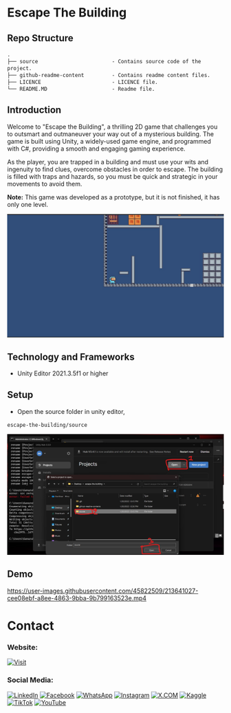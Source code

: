# Escape The Building

## Repo Structure
    .
    ├── source                        - Contains source code of the project.
    ├── github-readme-content         - Contains readme content files.
    ├── LICENCE                       - LICENCE file.
    └── README.MD                     - Readme file.

## Introduction

Welcome to "Escape the Building", a thrilling 2D game that challenges you to outsmart and outmaneuver your way out of a mysterious building. The game is built using Unity, a widely-used game engine, and programmed with C#, providing a smooth and engaging gaming experience.

As the player, you are trapped in a building and must use your wits and ingenuity to find clues, overcome obstacles in order to escape. The building is filled with traps and hazards, so you must be quick and strategic in your movements to avoid them.

**Note:** This game was developed as a prototype, but it is not finished, it has only one level.

![Banner Image](github-readme-contents/banner.jpg)

## Technology and Frameworks

- Unity Editor 2021.3.5f1 or higher

## Setup

- Open the source folder in unity editor,

```
escape-the-building/source
```

![Open Project](github-readme-contents/open-project.jpg)

## Demo

https://user-images.githubusercontent.com/45822509/213641027-cee08ebf-a8ee-4863-9bba-9b799163523e.mp4


# Contact

### Website: 

[![Visit](https://img.shields.io/badge/Visit%3A%20www.gunarakulan.info-%23E01E5A?style=flat&logo=realm&logoColor=white)](https://www.gunarakulan.info)


### Social Media:

[![LinkedIn](https://img.shields.io/badge/-LinkedIn-0A66C2?style=for-the-badge&logo=linkedin&logoColor=white)](https://www.linkedin.com/in/gunarakulangunaretnam)
[![Facebook](https://img.shields.io/badge/-Facebook-196dcc?style=for-the-badge&logo=facebook&logoColor=white)](https://www.facebook.com/gunarakulangunaretnam)
[![WhatsApp](https://img.shields.io/badge/-WhatsApp-07a647?style=for-the-badge&logo=whatsapp&logoColor=white)](https://wa.me/94740001141?text=WhatsApp%3A%20%2B9740001141)
[![Instagram](https://img.shields.io/badge/-Instagram-bd3651?style=for-the-badge&logo=instagram&logoColor=white)](https://www.instagram.com/gunarakulangunaretnam)
[![X.COM](https://img.shields.io/badge/-X.COM-0066ff?style=for-the-badge&logo=x&logoColor=white)](https://x.com/gunarakulangr)
[![Kaggle](https://img.shields.io/badge/-Kaggle-3295bd?style=for-the-badge&logo=kaggle&logoColor=white)](https://www.kaggle.com/gunarakulangr)
[![TikTok](https://img.shields.io/badge/-TikTok-579ea3?style=for-the-badge&logo=tiktok&logoColor=white)](https://www.tiktok.com/@gunarakulangunaretnam)
[![YouTube](https://img.shields.io/badge/-YouTube-a82121?style=for-the-badge&logo=youtube&logoColor=white)](https://www.youtube.com/channel/UCjMOdgHFAjAdBKiqV8y2Tww)
